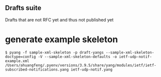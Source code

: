 ## Drafts suite
Drafts that are not RFC yet and thus not published yet

# generate example skeleton
```shell
$ pyang -f sample-xml-skeleton -p draft-yangs --sample-xml-skeleton-doctype=config -V --sample-xml-skeleton-defaults -o ietf-udp-notif-example.xml /Users/ahuangfeng/.pyenv/versions/3.9.5/share/yang/modules/ietf/ietf-subscribed-notifications.yang ietf-udp-notif.yang
```
